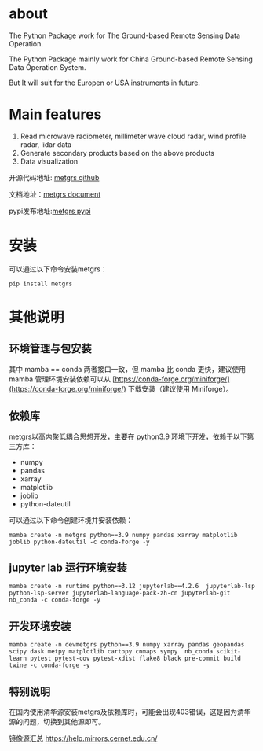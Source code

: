 # about
The Python Package work for The Ground-based Remote Sensing Data Operation.

The Python Package mainly work for China Ground-based Remote Sensing Data Operation System.

But It will suit for the Europen or USA instruments in future.

#

# Main features
1. Read microwave radiometer, millimeter wave cloud radar, wind profile radar, lidar data
2. Generate secondary products based on the above products
3. Data visualization

开源代码地址: [metgrs github](https://github.com/longtsing/metgrs)   

文档地址：[metgrs document](https://longtsing.github.io/metgrs/)

pypi发布地址:[metgrs pypi](https://pypi.org/project/metgrs/)

# 安装
可以通过以下命令安装metgrs：
```shell
pip install metgrs
```
# 其他说明

## 环境管理与包安装
其中 mamba == conda 两者接口一致，但 mamba 比 conda 更快，建议使用 mamba 管理环境安装依赖可以从 [https://conda-forge.org/miniforge/](https://conda-forge.org/miniforge/) 下载安装（建议使用 Miniforge）。

## 依赖库
metgrs以高内聚低耦合思想开发，主要在 python3.9 环境下开发，依赖于以下第三方库：
- numpy
- pandas
- xarray
- matplotlib
- joblib
- python-dateutil

可以通过以下命令创建环境并安装依赖：

```shell
mamba create -n metgrs python==3.9 numpy pandas xarray matplotlib joblib python-dateutil -c conda-forge -y
```

## jupyter lab 运行环境安装

```shell
mamba create -n runtime python==3.12 jupyterlab==4.2.6  jupyterlab-lsp python-lsp-server jupyterlab-language-pack-zh-cn jupyterlab-git nb_conda -c conda-forge -y
```
## 开发环境安装

```shell
mamba create -n devmetgrs python==3.9 numpy xarray pandas geopandas scipy dask metpy matplotlib cartopy cnmaps sympy  nb_conda scikit-learn pytest pytest-cov pytest-xdist flake8 black pre-commit build twine -c conda-forge -y
```
## 特别说明
在国内使用清华源安装metgrs及依赖库时，可能会出现403错误，这是因为清华源的问题，切换到其他源即可。

镜像源汇总 https://help.mirrors.cernet.edu.cn/